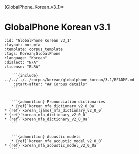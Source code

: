 
(GlobalPhone_Korean_v3_1)=
# GlobalPhone Korean v3.1

``````{corpus} GlobalPhone Korean v3.1
:id: "GlobalPhone Korean v3_1"
:layout: not_mfa
:template: corpus_template
:tags: Korean;GlobalPhone
:language: "Korean"
:dialect: "N/A"
:license: "ELRA"

   ```{include} ../../../../corpus/korean/globalphone_korean/3.1/README.md
    :start-after: "## Corpus details"
   ```


   ```{admonition} Pronunciation dictionaries
   * {ref}`korean_mfa_dictionary_v2_0_0a`
* {ref}`korean_(jamo)_mfa_dictionary_v2_0_0`
* {ref}`korean_mfa_dictionary_v2_0_0`
* {ref}`korean_mfa_dictionary_v2_0_0a`
   ```


   ```{admonition} Acoustic models
   * {ref}`korean_mfa_acoustic_model_v2_0_0`
* {ref}`korean_mfa_acoustic_model_v2_0_0a`
   ```
``````
